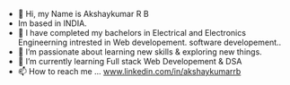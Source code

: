 - 👋 Hi, my Name is Akshaykumar R B
-   Im based in INDIA.
- 👀  I have completed my bachelors in Electrical and Electronics Engineerning intrested in Web developement. software developement..
- 🌱 I’m passionate about learning new skills & exploring new things.
- 💞️ I’m currently learning  Full stack Web Developement & DSA
- 📫 How to reach me ... www.linkedin.com/in/akshaykumarrb

<!---
aksh004/aksh004 is a ✨ special ✨ repository because its `README.md` (this file) appears on your GitHub profile.
You can click the Preview link to take a look at your changes.
--->
